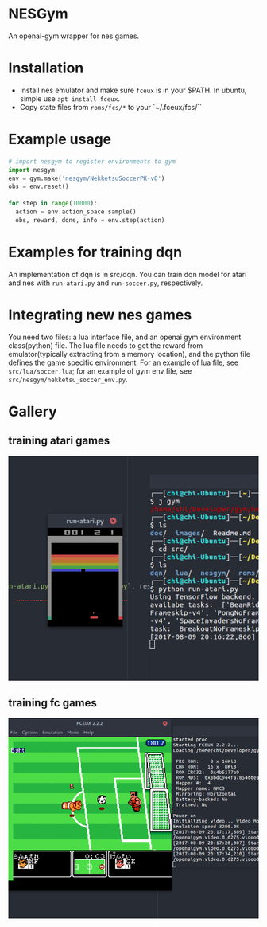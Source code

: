 # NESGym

An openai-gym wrapper for nes games.

# Installation
- Install nes emulator and make sure `fceux` is in your $PATH. In ubuntu, simple use `apt install fceux`.
- Copy state files from `roms/fcs/*` to your `~/.fceux/fcs/``

# Example usage
```python
# import nesgym to register environments to gym
import nesgym
env = gym.make('nesgym/NekketsuSoccerPK-v0')
obs = env.reset()

for step in range(10000):
  action = env.action_space.sample()
  obs, reward, done, info = env.step(action)

```

# Examples for training dqn
An implementation of dqn is in src/dqn.
You can train dqn model for atari and nes with `run-atari.py` and `run-soccer.py`, respectively.

# Integrating new nes games
You need two files: a lua interface file, and an openai gym environment class(python) file.
The lua file needs to get the reward from emulator(typically extracting from a memory location), and the python file defines the game specific environment.
For an example of lua file, see `src/lua/soccer.lua`; for an example of gym env file, see `src/nesgym/nekketsu_soccer_env.py`.

# Gallery
## training atari games
![atari](images/atari.png)

## training fc games
![fc-soccer](images/soccer.png)
